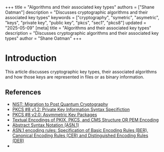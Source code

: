 +++
title = "Algorithms and their associated key types"
authors = ["Shane Oatman"]
description = "Discusses cryptographic algorithms and their associated key types"
keywords = ["cryptography", "symetric", "asymetric", "keys", "private key", "public key", "pkcs", "sec1", "pkcs8"]
updated = "2025-05-09"
[meta]
    title = "Algorithms and their associated key types"
    description = "Discusses cryptographic algorithms and their associated key types"
    author = "Shane Oatman"
+++

# Introduction

This article discusses cryptographic key types, their associated algorithms and how those keys are represented in files or as binary information.

## References

- [NIST: Migration to Post Quantum Cryptography](https://www.nccoe.nist.gov/crypto-agility-considerations-migrating-post-quantum-cryptographic-algorithms)
- [PKCS #8 v1.2: Private Key Information Syntax Specifiction](https://datatracker.ietf.org/doc/html/rfc5208)
- [PKCS #8 v2.0: Asymmetric Key Packages](https://datatracker.ietf.org/doc/html/rfc5958)
- [Textual Encodings of PKIX, PKCS, and CMS Structure OR PEM Encoding](https://datatracker.ietf.org/doc/html/rfc7468)
- [Abstract Syntax Notation (ASN.1)](https://www.itu.int/ITU-T/studygroups/com17/languages/X.680-0207.pdf)
- [ASN.1 encoding rules: Specification of Basic Encoding Rules (BER), Canonical Encoding Rules (CER) and Distinguished Encoding Rules (DER)](https://www.itu.int/ITU-T/studygroups/com17/languages/X.690-0207.pdf)
-
